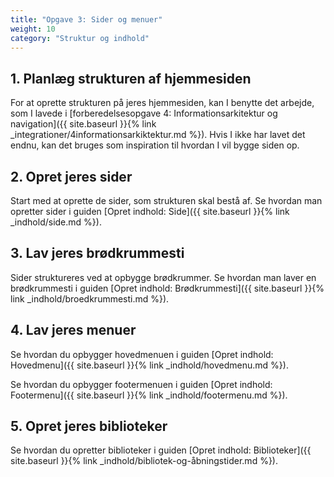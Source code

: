 ```yaml
---
title: "Opgave 3: Sider og menuer"
weight: 10
category: "Struktur og indhold"
---
```


## 1. Planlæg strukturen af hjemmesiden
For at oprette strukturen på jeres hjemmesiden, kan I benytte det arbejde, som I lavede i [forberedelsesopgave 4: Informationsarkitektur og navigation]({{ site.baseurl }}{% link _integrationer/4informationsarkiktektur.md %}). Hvis I ikke har lavet det endnu, kan det bruges som inspiration til hvordan I vil bygge siden op. 

## 2. Opret jeres sider
Start med at oprette de sider, som strukturen skal bestå af. Se hvordan man opretter sider i guiden [Opret indhold: Side]({{ site.baseurl }}{% link _indhold/side.md %}).

## 3. Lav jeres brødkrummesti
Sider struktureres ved at opbygge brødkrummer. Se hvordan man laver en brødkrummesti i guiden [Opret indhold: Brødkrummesti]({{ site.baseurl }}{% link _indhold/broedkrummesti.md %}).

## 4. Lav jeres menuer
Se hvordan du opbygger hovedmenuen i guiden [Opret indhold: Hovedmenu]({{ site.baseurl }}{% link _indhold/hovedmenu.md %}).

Se hvordan du opbygger footermenuen i guiden [Opret indhold: Footermenu]({{ site.baseurl }}{% link _indhold/footermenu.md %}).

## 5. Opret jeres biblioteker
Se hvordan du opretter biblioteker i guiden [Opret indhold: Biblioteker]({{ site.baseurl }}{% link _indhold/bibliotek-og-åbningstider.md %}).
